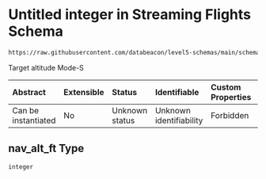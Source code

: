 # Untitled integer in Streaming Flights Schema

```txt
https://raw.githubusercontent.com/databeacon/level5-schemas/main/schemas/streaming/flights.schema.json#/properties/nav_alt_ft
```

Target altitude Mode-S

| Abstract            | Extensible | Status         | Identifiable            | Custom Properties | Additional Properties | Access Restrictions | Defined In                                                                              |
| :------------------ | :--------- | :------------- | :---------------------- | :---------------- | :-------------------- | :------------------ | :-------------------------------------------------------------------------------------- |
| Can be instantiated | No         | Unknown status | Unknown identifiability | Forbidden         | Allowed               | none                | [flights.schema.json\*](../../out/streaming/flights.schema.json "open original schema") |

## nav\_alt\_ft Type

`integer`
